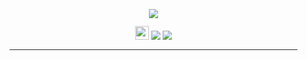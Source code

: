 <p align="center"><img src="https://cdn.rawgit.com/arcticicestudio/nord-gedit/develop/src/assets/nord-gedit-banner.svg"/></p>

<p align="center"><img src="https://assets-cdn.github.com/favicon.ico" width=24 height=24/> <a href="https://github.com/arcticicestudio/nord-gedit/releases/latest"><img src="https://img.shields.io/github/release/arcticicestudio/nord-gedit.svg"/></a> <a href="https://github.com/arcticicestudio/nord/releases/tag/v0.2.0"><img src="https://img.shields.io/badge/Nord-v0.2.0-blue.svg"/></a></p>

---
